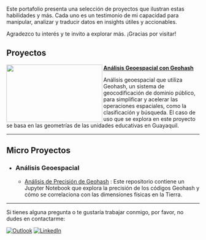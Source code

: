 Este portafolio presenta una selección de proyectos que ilustran estas habilidades y más. Cada uno es un testimonio de mi capacidad para manipular, analizar y traducir datos en insights útiles y accionables.

Agradezco tu interés y te invito a explorar más. ¡Gracias por visitar!

## Proyectos

<img align="left" width="250" height="150" src="https://miro.medium.com/v2/resize:fit:1100/format:webp/1*rqpr8sqvLkr-qZyijSoMDw.png"> **[Análisis Geoespacial con Geohash](https://github.com/xavierjacomep/Geohash_Spatial_Analysis)**

Análisis geoespacial que utiliza Geohash, un sistema de geocodificación de dominio público, para simplificar y acelerar las operaciones espaciales, como la clasificación y búsqueda. El caso de uso que se explora en este proyecto se basa en las geometrías de las unidades educativas en Guayaquil. 

___


## Micro Proyectos
- ### Análisis Geoespacial
    - [Análisis de Precisión de Geohash](https://github.com/xavierjacomep/Geohash_Precision_Analysis) : Este repositorio contiene un Jupyter Notebook que explora la precisión de los códigos Geohash y cómo se correlaciona con las dimensiones físicas en la Tierra.

___

Si tienes alguna pregunta o te gustaría trabajar conmigo, por favor, no dudes en contactarme:

<a href="mailto:xavier.jacome.p@hotmail.com" target="_blank"><img alt="Outlook" src="https://img.shields.io/badge/Microsoft_Outlook-0078D4?style=for-the-badge&logo=microsoft-outlook&logoColor=white" /></a>
<a href="https://www.linkedin.com/in/xavierjacomep/" target="_blank"><img alt="LinkedIn" src="https://img.shields.io/badge/linkedin-%230077B5.svg?&style=for-the-badge&logo=linkedin&logoColor=white" /></a>
